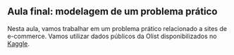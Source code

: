 ## Aula final: modelagem de um problema prático

Nesta aula, vamos trabalhar em um problema prático relacionado a sites de e-commerce. Vamos utilizar dados públicos da
Olist disponibilizados no [Kaggle](https://www.kaggle.com/olistbr/brazilian-ecommerce).

